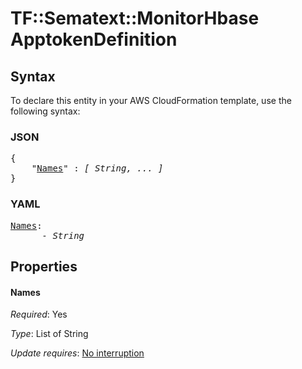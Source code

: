 # TF::Sematext::MonitorHbase ApptokenDefinition

## Syntax

To declare this entity in your AWS CloudFormation template, use the following syntax:

### JSON

<pre>
{
    "<a href="#names" title="Names">Names</a>" : <i>[ String, ... ]</i>
}
</pre>

### YAML

<pre>
<a href="#names" title="Names">Names</a>: <i>
      - String</i>
</pre>

## Properties

#### Names

_Required_: Yes

_Type_: List of String

_Update requires_: [No interruption](https://docs.aws.amazon.com/AWSCloudFormation/latest/UserGuide/using-cfn-updating-stacks-update-behaviors.html#update-no-interrupt)

